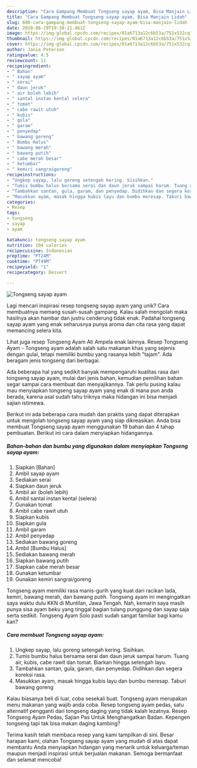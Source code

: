 ```yaml
---
description: "Cara Gampang Membuat Tongseng sayap ayam, Bisa Manjain Lidah"
title: "Cara Gampang Membuat Tongseng sayap ayam, Bisa Manjain Lidah"
slug: 600-cara-gampang-membuat-tongseng-sayap-ayam-bisa-manjain-lidah
date: 2020-06-29T19:38:21.461Z
image: https://img-global.cpcdn.com/recipes/01a6713a12c6b53a/751x532cq70/tongseng-sayap-ayam-foto-resep-utama.jpg
thumbnail: https://img-global.cpcdn.com/recipes/01a6713a12c6b53a/751x532cq70/tongseng-sayap-ayam-foto-resep-utama.jpg
cover: https://img-global.cpcdn.com/recipes/01a6713a12c6b53a/751x532cq70/tongseng-sayap-ayam-foto-resep-utama.jpg
author: Janie Peterson
ratingvalue: 4.5
reviewcount: 11
recipeingredient:
- " Bahan"
- " sayap ayam"
- " serai"
- " daun jeruk"
- " air boleh lebih"
- " santal instan kental selera"
- " tomat"
- " cabe rawit utuh"
- " kubis"
- " gula"
- " garam"
- " penyedap"
- " bawang goreng"
- " Bumbu Halus"
- " bawang merah"
- " bawang putih"
- " cabe merah besar"
- " ketumbar"
- " kemiri sangraigoreng"
recipeinstructions:
- "Ungkep sayap, lalu goreng setengah kering. Sisihkan."
- "Tumis bumbu halus bersama serai dan daun jeruk sampai harum. Tuang air, kubis, cabe rawit dan tomat. Biarkan hingga setengah layu."
- "Tambahkan santan, gula, garam, dan penyedap. Didihkan dan segera koreksi rasa."
- "Masukkan ayam, masak hingga kubis layu dan bumbu meresap. Taburi bawang goreng"
categories:
- Resep
tags:
- tongseng
- sayap
- ayam

katakunci: tongseng sayap ayam 
nutrition: 194 calories
recipecuisine: Indonesian
preptime: "PT24M"
cooktime: "PT49M"
recipeyield: "1"
recipecategory: Dessert

---
```



![Tongseng sayap ayam](https://img-global.cpcdn.com/recipes/01a6713a12c6b53a/751x532cq70/tongseng-sayap-ayam-foto-resep-utama.jpg)

Lagi mencari inspirasi resep tongseng sayap ayam yang unik? Cara membuatnya memang susah-susah gampang. Kalau salah mengolah maka hasilnya akan hambar dan justru cenderung tidak enak. Padahal tongseng sayap ayam yang enak seharusnya punya aroma dan cita rasa yang dapat memancing selera kita.

Lihat juga resep Tongseng Ayam Ati Ampela enak lainnya. Resep Tongseng Ayam - Tongseng ayam adalah salah satu makanan khas yang sejenis dengan gulai, tetapi memiliki bumbu yang rasanya lebih &#34;tajam&#34;. Ada beragam jenis tongseng dari berbagai.

Ada beberapa hal yang sedikit banyak mempengaruhi kualitas rasa dari tongseng sayap ayam, mulai dari jenis bahan, kemudian pemilihan bahan segar sampai cara membuat dan menyajikannya. Tak perlu pusing kalau mau menyiapkan tongseng sayap ayam yang enak di mana pun anda berada, karena asal sudah tahu triknya maka hidangan ini bisa menjadi sajian istimewa.


Berikut ini ada beberapa cara mudah dan praktis yang dapat diterapkan untuk mengolah tongseng sayap ayam yang siap dikreasikan. Anda bisa membuat Tongseng sayap ayam menggunakan 19 bahan dan 4 tahap pembuatan. Berikut ini cara dalam menyiapkan hidangannya.

<!--inarticleads1-->

##### Bahan-bahan dan bumbu yang digunakan dalam menyiapkan Tongseng sayap ayam:

1. Siapkan  [Bahan]
1. Ambil  sayap ayam
1. Sediakan  serai
1. Siapkan  daun jeruk
1. Ambil  air (boleh lebih)
1. Ambil  santal instan kental (selera)
1. Gunakan  tomat
1. Ambil  cabe rawit utuh
1. Siapkan  kubis
1. Siapkan  gula
1. Ambil  garam
1. Ambil  penyedap
1. Sediakan  bawang goreng
1. Ambil  [Bumbu Halus]
1. Sediakan  bawang merah
1. Siapkan  bawang putih
1. Siapkan  cabe merah besar
1. Gunakan  ketumbar
1. Gunakan  kemiri sangrai/goreng


Tongseng ayam memiliki rasa manis-gurih yang kuat dari racikan lada, kemiri, bawang merah, dan bawang putih. Tongseng ayam ini mengingatkan saya waktu dulu KKN di Muntilan, Jawa Tengah. Nah, kemarin saya masih punya sisa ayam beku yang tinggal bagian tulang punggung dan sayap saja serta sedikit. Tongseng Ayam Solo pasti sudah sangat familiar bagi kamu kan? 

<!--inarticleads2-->

##### Cara membuat Tongseng sayap ayam:

1. Ungkep sayap, lalu goreng setengah kering. Sisihkan.
1. Tumis bumbu halus bersama serai dan daun jeruk sampai harum. Tuang air, kubis, cabe rawit dan tomat. Biarkan hingga setengah layu.
1. Tambahkan santan, gula, garam, dan penyedap. Didihkan dan segera koreksi rasa.
1. Masukkan ayam, masak hingga kubis layu dan bumbu meresap. Taburi bawang goreng


Kalau biasanya beli di luar, coba sesekali buat. Tongseng ayam merupakan menu makanan yang wajib anda coba. Resep tongseng ayam pedas, satu alternatif pengganti dari tongseng daging yang tidak kalah lezatnya. Resep Tongseng Ayam Pedas, Sajian Pas Untuk Menghangatkan Badan. Kepengen tongseng tapi tak bisa makan daging kambing? 

Terima kasih telah membaca resep yang kami tampilkan di sini. Besar harapan kami, olahan Tongseng sayap ayam yang mudah di atas dapat membantu Anda menyiapkan hidangan yang menarik untuk keluarga/teman maupun menjadi inspirasi untuk berjualan makanan. Semoga bermanfaat dan selamat mencoba!
